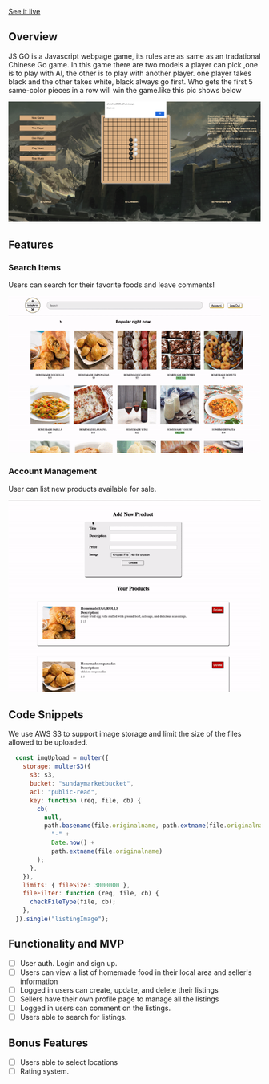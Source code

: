[See it live](https://alvinzhao2020.github.io/JS-GO-Game/)


## Overview
JS GO is a Javascript webpage game, its rules are as same as an tradational Chinese Go 
game. In this game there are two models a player can pick ,one is to play with AI, the
other is to play with another player. one player takes black and the other takes white,
black always go first. Who gets the first 5 same-color pieces in a row will win the game.like this pic shows below

<img src="images/Screen Shot 2020-09-16 at 2.31.24 PM.png" width="800" title="JS GO">

## Features

### Search Items

Users can search for their favorite foods and leave comments!

![Alt Text](https://github.com/xdeng9/sunday-market/blob/master/frontend/src/image/search.gif?raw=true)

### Account Management

User can list new products available for sale.

![Alt Text](https://github.com/xdeng9/sunday-market/blob/master/frontend/src/image/account.gif?raw=true)

## Code Snippets

We use AWS S3 to support image storage and limit the size of the files allowed to be uploaded.

```javascript
  const imgUpload = multer({
    storage: multerS3({
      s3: s3,
      bucket: "sundaymarketbucket",
      acl: "public-read",
      key: function (req, file, cb) {
        cb(
          null,
          path.basename(file.originalname, path.extname(file.originalname)) +
            "-" +
            Date.now() +
            path.extname(file.originalname)
        );
      },
    }),
    limits: { fileSize: 3000000 }, 
    fileFilter: function (req, file, cb) {
      checkFileType(file, cb);
    },
  }).single("listingImage");
```

## Functionality and MVP
- [ ] User auth. Login and sign up.
- [ ] Users can view a list of homemade food in their local area and seller's information
- [ ] Logged in users can create, update, and delete their listings
- [ ] Sellers have their own profile page to manage all the listings
- [ ] Logged in users can comment on the listings.
- [ ] Users able to search for listings.

## Bonus Features
- [ ] Users able to select locations
- [ ] Rating system. 